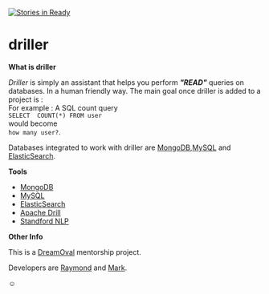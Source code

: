 [![Stories in Ready](https://badge.waffle.io/malike/driller.png?label=ready&title=Ready)](https://waffle.io/malike/driller)
# driller

**What is driller**

*Driller* is simply an assistant that helps you perform ***"READ"*** queries on databases. In a human friendly way. 
The main goal once driller is added to a project is :
<br/>
For example : A SQL count query <br/>
`SELECT  COUNT(*) FROM user ` <br/>
would become <br/>
`how many user?`. <br/>

Databases integrated to work with driller are [MongoDB](https://www.mongodb.org/),[MySQL]((https://www.mysql.com/)) and [ElasticSearch](https://www.elastic.co/products/elasticsearch).



**Tools**

* [MongoDB](https://www.mongodb.org/)
* [MySQL](https://www.mysql.com/)
* [ElasticSearch](https://www.elastic.co/products/elasticsearch)
* [Apache Drill](https://drill.apache.org/)
* [Standford NLP](http://nlp.stanford.edu/)


**Other Info**

This is a [DreamOval](http://dreaoval.com) mentorship project. 

Developers are [Raymond](https://github.com/raymondklutse) and [Mark](https://github.com/Ransford07).



:relaxed: